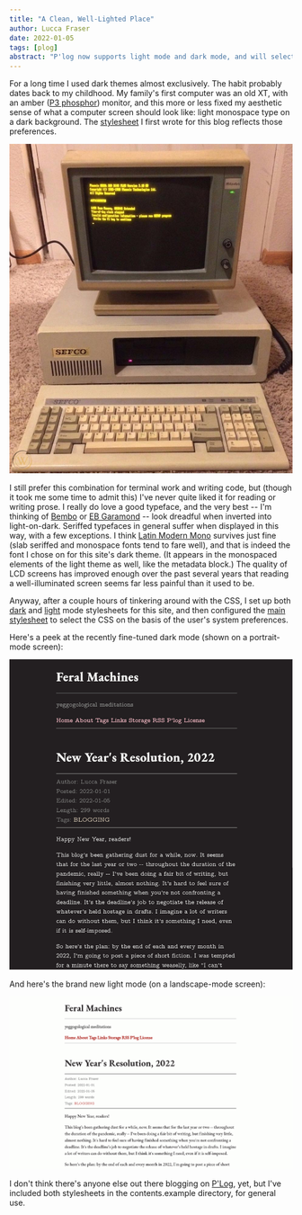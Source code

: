 ```yaml
---
title: "A Clean, Well-Lighted Place"
author: Lucca Fraser
date: 2022-01-05
tags: [plog]
abstract: "P'log now supports light mode and dark mode, and will select the stylesheet on the basis of system preferences."
---
```


For a long time I used dark themes almost exclusively. The habit probably dates back to my childhood. My family's first computer was an old XT, with an amber ([P3 phosphor](https://en.wikipedia.org/wiki/Phosphor#Standard_phosphor_types)) monitor, and this more or less fixed my aesthetic sense of what a computer screen should look like: light monospace type on a dark background. The [stylesheet](/css/darkmode.css) I first wrote for this blog reflects those preferences.

![An amber phosphor monitor on an old XT computer](../img/old-computer-amber-monitor.jpg)

I still prefer this combination for terminal work and writing code, but (though it took me some time to admit this) I've never quite liked it for reading or writing prose. I really do love a good typeface, and the very best -- I'm thinking of [Bembo](http://www.georgduffner.at/ebgaramond/) or [EB Garamond](http://www.georgduffner.at/ebgaramond/) -- look dreadful when inverted into light-on-dark. Seriffed typefaces in general suffer when displayed in this way, with a few exceptions. I think [Latin Modern Mono](https://www.fontsquirrel.com/fonts/latin-modern-mono) survives just fine (slab seriffed and monospace fonts tend to fare well), and that is indeed the font I chose on for this site's dark theme. (It appears in the monospaced elements of the light theme as well, like the metadata block.) The quality of LCD screens has improved enough over the past several years that reading a well-illuminated screen seems far less painful than it used to be.

Anyway, after a couple hours of tinkering around with the CSS, I set up both [dark](/css/darkmode.css) and [light](/css/lightmode.css) mode stylesheets for this site, and then configured the [main stylesheet](/css/stylesheet.css) to select the CSS on the basis of the user's system preferences. 

Here's a peek at the recently fine-tuned dark mode (shown on a portrait-mode screen):

![A peek at the slightly-tweaked dark mode](../img/darkmode.jpg)

And here's the brand new light mode (on a landscape-mode screen):

![a peek at the brand new light mode](../img/lightmode.jpg)

I don't think there's anyone else out there blogging on [P'Log](https://github.com/oblivia-simplex/plog), yet, but I've included both stylesheets in the contents.example directory, for general use.

